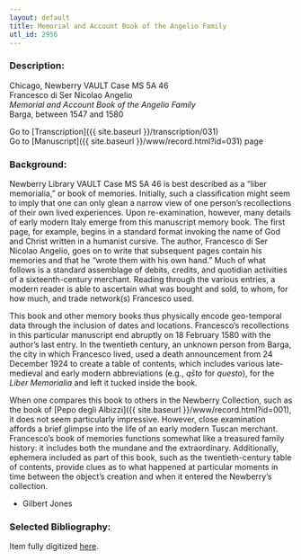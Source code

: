 ```yaml
---
layout: default
title: Memorial and Account Book of the Angelio Family
utl_id: 2956
---
```


###  Description:

Chicago, Newberry VAULT Case MS 5A 46<br>
Francesco di Ser Nicolao Angelio<br>
_Memorial and Account Book of the Angelio Family_<br>
Barga, between 1547 and 1580

Go to [Transcription]({{ site.baseurl }}/transcription/031)<br>
Go to [Manuscript]({{ site.baseurl }}/www/record.html?id=031) page 

###  Background:

Newberry Library VAULT Case MS 5A 46 is best described as a “liber memorialia,” or book of memories. Initially, such a classification might seem to imply that one can only glean a narrow view of one person’s recollections of their own lived experiences. Upon re-examination, however, many details of early modern Italy emerge from this manuscript memory book. The first page, for example, begins in a standard format invoking the name of God and Christ written in a humanist cursive. The author, Francesco di Ser Nicolao Angelio, goes on to write that subsequent pages contain his memories and that he “wrote them with his own hand.” Much of what follows is a standard assemblage of debits, credits, and quotidian activities of a sixteenth-century merchant. Reading through the various entries, a modern reader is able to ascertain what was bought and sold, to whom, for how much, and trade network(s) Francesco used.

This book and other memory books thus physically encode geo-temporal data through the inclusion of dates and locations. Francesco’s recollections in this particular manuscript end abruptly on 18 February 1580 with the author’s last entry. In the twentieth century, an unknown person from Barga, the city in which Francesco lived, used a death announcement from 24 December 1924 to create a table of contents, which includes various late-medieval and early modern abbreviations (e.g., <i>qs<span style="line-height:107%">̄to</span></i> for <i>questo</i>), for the <i>Liber Memorialia</i> and left it tucked inside the book.

When one compares this book to others in the Newberry Collection, such as the book of [Pepo degli Albizzi]({{ site.baseurl }}/www/record.html?id=001), it does not seem particularly impressive. However, close examination affords a brief glimpse into the life of an early modern Tuscan merchant. Francesco’s book of memories functions somewhat like a treasured family history: it includes both the mundane and the extraordinary. Additionally, ephemera included as part of this book, such as the twentieth-century table of contents, provide clues as to what happened at particular moments in time between the object’s creation and when it entered the Newberry’s collection.
-  Gilbert Jones

###  Selected Bibliography:

Item fully digitized [here](http://collections.carli.illinois.edu/cdm/ref/collection/nby_dig/id/22172).

